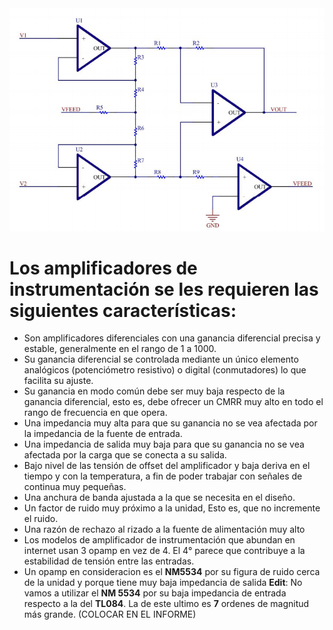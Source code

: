 <img src="ImagenesVarias/ampInst.png"/>

# Los amplificadores de instrumentación se les requieren las siguientes características:
* Son amplificadores diferenciales con una ganancia diferencial precisa y estable,
generalmente en el rango de 1 a 1000.
* Su ganancia diferencial se controlada mediante un único elemento analógicos
(potenciómetro resistivo) o digital (conmutadores) lo que facilita su ajuste.
* Su ganancia en modo común debe ser muy baja respecto de la ganancia diferencial,
esto es, debe ofrecer un CMRR muy alto en todo el rango de frecuencia en que opera.
* Una impedancia muy alta para que su ganancia no se vea afectada por la impedancia
de la fuente de entrada.
* Una impedancia de salida muy baja para que su ganancia no se vea afectada por la
carga que se conecta a su salida.
* Bajo nivel de las tensión de offset del amplificador y baja deriva en el tiempo y con la
temperatura, a fin de poder trabajar con señales de continua muy pequeñas.
* Una anchura de banda ajustada a la que se necesita en el diseño.
* Un factor de ruido muy próximo a la unidad, Esto es, que no incremente el ruido.
* Una razón de rechazo al rizado a la fuente de alimentación muy alto
* Los modelos de amplificador de instrumentación que abundan en internet usan 3 opamp en vez de 4. El 4° parece que contribuye a la estabilidad de tensión entre las entradas.
* Un opamp en consideracion es el **NM5534** por su figura de ruido cerca de la unidad y porque tiene muy baja impedancia de salida 
 **Edit**: No vamos a utilizar el **NM 5534** por su baja impedancia de entrada respecto a la del **TL084**. La de este ultimo es **7** ordenes de magnitud más grande. (COLOCAR EN EL INFORME)
